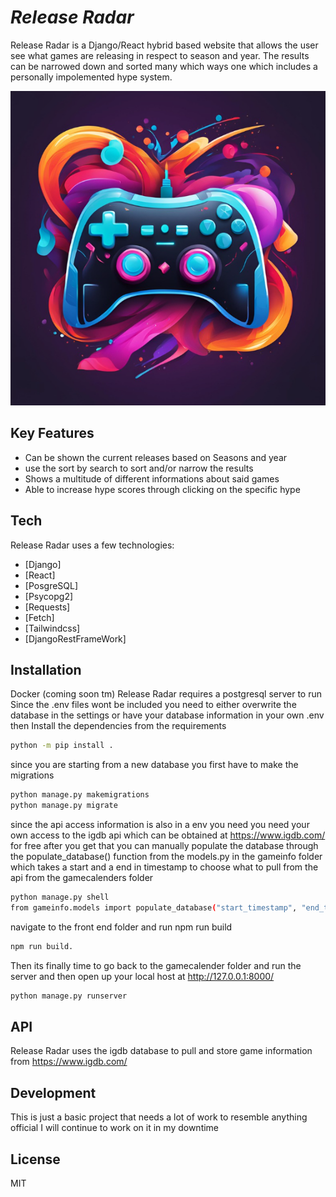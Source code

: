# _Release Radar_

Release Radar is a Django/React hybrid based website that allows the user see what games are releasing in respect to season
and year. The results can be narrowed down and sorted many which ways one which includes a personally impolemented hype system.

![alt text](game.png)

## Key Features

- Can be shown the current releases based on Seasons and year
- use the sort by search to sort and/or narrow the results
- Shows a multitude of different informations about said games
- Able to increase hype scores through clicking on the specific hype

## Tech

Release Radar uses a few technologies:

- [Django]
- [React]
- [PosgreSQL]
- [Psycopg2]
- [Requests]
- [Fetch]
- [Tailwindcss]
- [DjangoRestFrameWork]

## Installation

Docker (coming soon tm)
Release Radar requires a postgresql server to run
Since the .env files wont be included you need to either overwrite the database in the settings
or have your database information in your own .env
then Install the dependencies from the requirements

```sh
python -m pip install .
```

since you are starting from a new database you first have to make the migrations

```sh
python manage.py makemigrations
python manage.py migrate
```

since the api access information is also in a env you need you need your own access to the igdb api which can be obtained
at https://www.igdb.com/ for free
after you get that you can manually populate the database through the populate_database() function from the models.py
in the gameinfo folder which takes a start and a end in timestamp to choose what to pull from the api
from the gamecalenders folder

```sh
python manage.py shell
from gameinfo.models import populate_database("start_timestamp", "end_timestamp")
```

navigate to the front end folder and run npm run build

```sh
npm run build.
```

Then its finally time to go back to the gamecalender folder and run the server and then open up your local host at http://127.0.0.1:8000/

```sh
python manage.py runserver
```

## API

Release Radar uses the igdb database to pull and store game information from https://www.igdb.com/

## Development

This is just a basic project that needs a lot of work to resemble anything official I will continue to work on it in my downtime

## License

MIT
